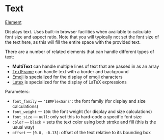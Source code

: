 # Text

[Element](/docs/element)

Displays text. Uses built-in browser facilities when available to calculate font size and aspect ratio. Note that you will typically not set the font size of the text here, as this will fill the entire space with the provided text.

There are a number of related elements that can handle different types of text:
- **MultiText** can handle multiple lines of text that are passed in as an array
- [TextFrame](/docs/textframe) can handle text with a border and background
- [Emoji](/docs/emoji) is specialized for the display of emoji characters
- [Latex](/docs/latex) is specialized for the display of LaTeX expressions

Parameters:
- `font_family` — `'IBMPlexSans'`: the font family (for display and size calculations)
- `font_weight` — `100`: the font weight (for display and size calculations)
- `font_size` — `null`: only set this to hard-code a specific font size
- `color` — `black` = sets the text color using both stroke and fill (this is the usual way)
- `offset` — `[0.0, -0.13]`: offset of the text relative to its bounding box
